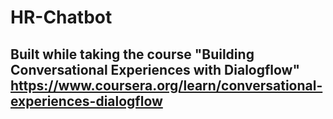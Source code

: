 # HR-Chatbot
## Built while taking the course "Building Conversational Experiences with Dialogflow" https://www.coursera.org/learn/conversational-experiences-dialogflow
